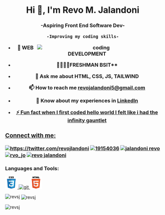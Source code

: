 <h1 align="center">Hi 👋, I'm Revo M. Jalandoni</h1>
<h3 align="center">-Aspiring Front End Software Dev-

    
    -Improving my coding skills-

<img align="right" alt="coding" width="400" src="https://media2.giphy.com/media/78XCFBGOlS6keY1Bil/giphy.gif?cid=6c09b952f0tssq07jk4xrqo5u61zy6tpqo0eefi9jqrxjr80&ep=v1_internal_gif_by_id&rid=giphy.gif&ct=g9792d43627b178fd4a45bcabb3647d7b34a62d64baf96a19abf6ea19d5cea8dd/68747470733a2f2f63646e2e6472696262626c652e636f6d2f75736572732f313138373833362f73637265656e73686f74732f363533393432392f70726f6772616d65722e676966">



- 🌱  **WEB DEVELOPMENT**

-  👨‍🎓👨‍🎓FRESHMAN BSIT**

- 💬 Ask me about **HTML, CSS, JS, TAILWIND**

- 📫 How to reach me **revojalandoni5@gmail.com**

- 📄 Know about my experiences in <a href="https://www.linkedin.com/in/revo-jalandoni-768253287/">LinkedIn
                             
- ⚡ Fun fact **when I first coded hello world I felt like i had the infinity gauntlet**

<h3 align="left">Connect with me:</h3>
<p align="left">
<a href="https://twitter.com/https://twitter.com/revojlandoni" target="blank"><img align="center" src="https://raw.githubusercontent.com/rahuldkjain/github-profile-readme-generator/master/src/images/icons/Social/twitter.svg" alt="https://twitter.com/revojlandoni" height="30" width="40" /></a>
<a href="https://stackoverflow.com/users/19154036" target="blank"><img align="center" src="https://raw.githubusercontent.com/rahuldkjain/github-profile-readme-generator/master/src/images/icons/Social/stack-overflow.svg" alt="19154036" height="30" width="40" /></a>
<a href="https://fb.com/jalandoni revo" target="blank"><img align="center" src="https://raw.githubusercontent.com/rahuldkjain/github-profile-readme-generator/master/src/images/icons/Social/facebook.svg" alt="jalandoni revo" height="30" width="40" /></a>
<a href="https://instagram.com/rvo_jo" target="blank"><img align="center" src="https://raw.githubusercontent.com/rahuldkjain/github-profile-readme-generator/master/src/images/icons/Social/instagram.svg" alt="rvo_jo" height="30" width="40" /></a>
<a href="https://www.youtube.com/c/revo jalandoni" target="blank"><img align="center" src="https://raw.githubusercontent.com/rahuldkjain/github-profile-readme-generator/master/src/images/icons/Social/youtube.svg" alt="revo jalandoni" height="30" width="40" /></a>
</p>

<h3 align="left">Languages and Tools:</h3>
<p align="left"> <a href="https://www.w3schools.com/css/" target="_blank" rel="noreferrer"> <img src="https://raw.githubusercontent.com/devicons/devicon/master/icons/css3/css3-original-wordmark.svg" alt="css3" width="40" height="40"/> </a> <a href="https://git-scm.com/" target="_blank" rel="noreferrer"> <img src="https://www.vectorlogo.zone/logos/git-scm/git-scm-icon.svg" alt="git" width="40" height="40"/> </a> <a href="https://www.w3.org/html/" target="_blank" rel="noreferrer"> <img src="https://raw.githubusercontent.com/devicons/devicon/master/icons/html5/html5-original-wordmark.svg" alt="html5" width="40" height="40"/> </a> </p>

<p><img align="left" src="https://github-readme-stats.vercel.app/api/top-langs?username=revsj&show_icons=true&locale=en&layout=compact" alt="revsj" /></p>

<p>&nbsp;<img align="center" src="https://github-readme-stats.vercel.app/api?username=revsj&show_icons=true&locale=en" alt="revsj" /></p>

<p><img align="center" src="https://github-readme-streak-stats.herokuapp.com/?user=revsj&" alt="revsj" /></p>
